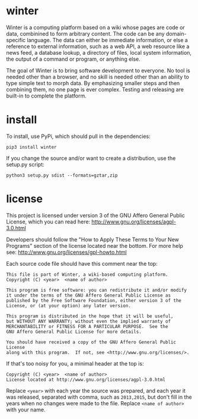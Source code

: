 # winter

Winter is a computing platform based on a wiki whose pages are code or data, combinined to form arbitrary content.  The code can be any domain-specific language.  The data can either be immediate information, or else a reference to external information, such as a web API, a web resource like a news feed, a database lookup, a directory of files, local system information, the output of a command or program, or anything else.

The goal of Winter is to bring software development to everyone.  No tool is needed other than a browser, and no skill is needed other than an ability to type simple text to morph data.  By emphasizing smaller steps and then combining them, no one page is ever complex.  Testing and releasing are built-in to complete the platform.

# install

To install, use PyPi, which should pull in the dependencies:

    pip3 install winter

If you change the source and/or want to create a distribution, use the setup.py script:

    python3 setup.py sdist --formats=gztar,zip

# license

This project is licensed under version 3 of the GNU Affero General Public License, which you can read here: http://www.gnu.org/licenses/agpl-3.0.html

Developers should follow the "How to Apply These Terms to Your New Programs" section of the license located near the bottom.  For more help see: http://www.gnu.org/licenses/gpl-howto.html

Each source code file should have this comment near the top:

    This file is part of Winter, a wiki-based computing platform.
    Copyright (C) <year>  <name of author>

    This program is free software: you can redistribute it and/or modify
    it under the terms of the GNU Affero General Public License as
    published by the Free Software Foundation, either version 3 of the
    License, or (at your option) any later version.

    This program is distributed in the hope that it will be useful,
    but WITHOUT ANY WARRANTY; without even the implied warranty of
    MERCHANTABILITY or FITNESS FOR A PARTICULAR PURPOSE.  See the
    GNU Affero General Public License for more details.

    You should have received a copy of the GNU Affero General Public License
    along with this program.  If not, see <http://www.gnu.org/licenses/>.

If that's too noisy for you, a minimal header at the top is:

    Copyright (C) <year>  <name of author>
    License located at http://www.gnu.org/licenses/agpl-3.0.html

Replace `<year>` with each year the source was prepared, and each year it was released, separated with comma, such as `2013,2015`, but don't fill in the years when no changes were made to the file.  Replace `<name of author>` with your name.
